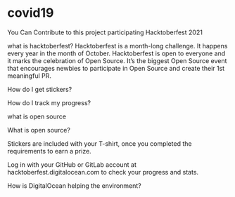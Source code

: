 # covid19
You Can Contribute to this project participating Hacktoberfest 2021

what is hacktoberfest?
Hacktoberfest is a month-long challenge. It happens every year in the month of October. Hacktoberfest is open to everyone and it marks the celebration of Open Source. It’s the biggest Open Source event that encourages newbies to participate in Open Source and create their 1st meaningful PR.


How do I get stickers?

How do I track my progress?


what is open source

What is open source? 


Stickers are included with your T-shirt, once you completed the requirements to earn a prize.


Log in with your GitHub or GitLab account at hacktoberfest.digitalocean.com to check your progress and stats.

How is DigitalOcean helping the environment? 






